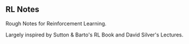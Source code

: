 ## RL Notes

Rough Notes for Reinforcement Learning.

Largely inspired by Sutton & Barto's RL Book and David Silver's Lectures.

